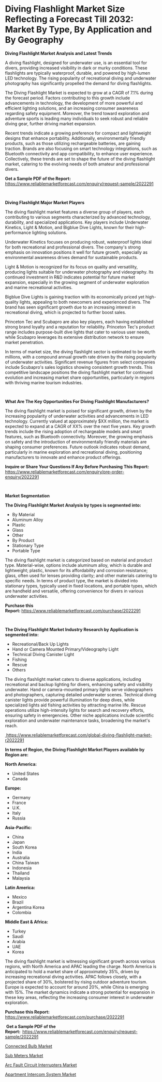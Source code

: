 <p><h1>Diving Flashlight Market Size Reflecting a Forecast Till 2032: Market By Type, By Application and By Geography</h1></p><p><strong>Diving Flashlight Market Analysis and Latest Trends</strong></p>
<p><p>A diving flashlight, designed for underwater use, is an essential tool for divers, providing increased visibility in dark or murky conditions. These flashlights are typically waterproof, durable, and powered by high-lumen LED technology. The rising popularity of recreational diving and underwater photography has significantly propelled the demand for diving flashlights.</p><p>The Diving Flashlight Market is expected to grow at a CAGR of 7.1% during the forecast period. Factors contributing to this growth include advancements in technology, the development of more powerful and efficient lighting solutions, and an increasing consumer awareness regarding safety equipment. Moreover, the trend toward exploration and adventure sports is leading many individuals to seek robust and reliable diving gear, further driving market expansion.</p><p>Recent trends indicate a growing preference for compact and lightweight designs that enhance portability. Additionally, environmentally friendly products, such as those utilizing rechargeable batteries, are gaining traction. Brands are also focusing on smart technology integrations, such as Bluetooth connectivity and app compatibility, to enhance user experience. Collectively, these trends are set to shape the future of the diving flashlight market, catering to the evolving needs of both amateur and professional divers.</p></p>
<p><strong>Get a Sample PDF of the Report:&nbsp;</strong> <a href="https://www.reliablemarketforecast.com/enquiry/request-sample/2022291?utm_campaign=1833&utm_medium=2&utm_source=Github&utm_content=ia&utm_term=11022025&utm_id=diving-flashlight">https://www.reliablemarketforecast.com/enquiry/request-sample/2022291</a></p>
<p>&nbsp;</p>
<p><strong>Diving Flashlight Major Market Players</strong></p>
<p><p>The diving flashlight market features a diverse group of players, each contributing to various segments characterized by advanced technology, durability, and specialized applications. Key players include Underwater Kinetics, Light & Motion, and Bigblue Dive Lights, known for their high-performance lighting solutions. </p><p>Underwater Kinetics focuses on producing robust, waterproof lights ideal for both recreational and professional divers. The company's strong emphasis on innovation positions it well for future growth, especially as environmental awareness drives demand for sustainable products.</p><p>Light & Motion is recognized for its focus on quality and versatility, producing lights suitable for underwater photography and videography. Its continued investment in R&D indicates potential for future market expansion, especially in the growing segment of underwater exploration and marine recreational activities.</p><p>Bigblue Dive Lights is gaining traction with its economically priced yet high-quality lights, appealing to both newcomers and experienced divers. The brand has seen significant growth due to an increasing interest in recreational diving, which is projected to further boost sales.</p><p>Princeton Tec and Scubapro are also key players, each having established strong brand loyalty and a reputation for reliability. Princeton Tec's product range includes purpose-built dive lights that cater to various user needs, while Scubapro leverages its extensive distribution network to ensure market penetration.</p><p>In terms of market size, the diving flashlight sector is estimated to be worth millions, with a compound annual growth rate driven by the rising popularity of underwater activities. Significant revenue figures from select companies include Scubapro's sales logistics showing consistent growth trends. This competitive landscape positions the diving flashlight market for continued evolution and increasing market share opportunities, particularly in regions with thriving marine tourism industries.</p></p>
<p>&nbsp;</p>
<p><strong>What Are The Key Opportunities For Diving Flashlight Manufacturers?</strong></p>
<p><p>The diving flashlight market is poised for significant growth, driven by the increasing popularity of underwater activities and advancements in LED technology. Currently valued at approximately $XX million, the market is expected to expand at a CAGR of XX% over the next five years. Key growth trends include the rising adoption of rechargeable models and smart features, such as Bluetooth connectivity. Moreover, the growing emphasis on safety and the introduction of environmentally friendly materials are shaping consumer preferences. Future outlook indicates robust demand, particularly in marine exploration and recreational diving, positioning manufacturers to innovate and enhance product offerings.</p></p>
<p><strong>Inquire or Share Your Questions If Any Before Purchasing This Report:</strong> <a href="https://www.reliablemarketforecast.com/enquiry/pre-order-enquiry/2022291?utm_campaign=1833&utm_medium=2&utm_source=Github&utm_content=ia&utm_term=11022025&utm_id=diving-flashlight">https://www.reliablemarketforecast.com/enquiry/pre-order-enquiry/2022291</a></p>
<p>&nbsp;</p>
<p><strong>Market Segmentation</strong></p>
<p><strong>The Diving Flashlight Market Analysis by types is segmented into:</strong></p>
<p><ul><li>By Material</li><li>Aluminum Alloy</li><li>Plastic</li><li>Glass</li><li>Other</li><li>By Product</li><li>Stationary Type</li><li>Portable Type</li></ul></p>
<p><p>The diving flashlight market is categorized based on material and product type. Material-wise, options include aluminum alloy, which is durable and lightweight; plastic, known for its affordability and corrosion resistance; glass, often used for lenses providing clarity; and other materials catering to specific needs. In terms of product type, the market is divided into stationary types, typically used in fixed locations, and portable types, which are handheld and versatile, offering convenience for divers in various underwater activities.</p></p>
<p><strong>Purchase this Report:&nbsp;</strong><a href="https://www.reliablemarketforecast.com/purchase/2022291?utm_campaign=1833&utm_medium=2&utm_source=Github&utm_content=ia&utm_term=11022025&utm_id=diving-flashlight">https://www.reliablemarketforecast.com/purchase/2022291</a></p>
<p>&nbsp;</p>
<p><strong>The Diving Flashlight Market Industry Research by Application is segmented into:</strong></p>
<p><ul><li>Recreational/Back Up Lights</li><li>Hand or Camera Mounted Primary/Videography Light</li><li>Technical Diving Canister Light</li><li>Fishing</li><li>Rescue</li><li>Others</li></ul></p>
<p><p>The diving flashlight market caters to diverse applications, including recreational and backup lighting for divers, enhancing safety and visibility underwater. Hand or camera-mounted primary lights serve videographers and photographers, capturing detailed underwater scenes. Technical diving canister lights provide powerful illumination for deep dives, while specialized lights aid fishing activities by attracting marine life. Rescue operations utilize high-intensity lights for search and recovery efforts, ensuring safety in emergencies. Other niche applications include scientific exploration and underwater maintenance tasks, broadening the market's reach.</p></p>
<p><a href="https://www.reliablemarketforecast.com/global-diving-flashlight-market-r2022291?utm_campaign=1833&utm_medium=2&utm_source=Github&utm_content=ia&utm_term=11022025&utm_id=diving-flashlight">&nbsp;https://www.reliablemarketforecast.com/global-diving-flashlight-market-r2022291</a></p>
<p><strong>In terms of Region, the Diving Flashlight Market Players available by Region are:</strong></p>
<p>
    <p> <strong> North America: </strong>
        <ul>
            <li>United States</li>
            <li>Canada</li>
        </ul>
        </p> 
    <p> <strong> Europe: </strong>
        <ul>
            <li>Germany</li>
            <li>France</li>
            <li>U.K.</li>
            <li>Italy</li>
            <li>Russia</li>
        </ul>
        </p> 
    <p> <strong> Asia-Pacific: </strong>
        <ul>
            <li>China</li>
            <li>Japan</li>
            <li>South Korea</li>
            <li>India</li>
            <li>Australia</li>
            <li>China Taiwan</li>
            <li>Indonesia</li>
            <li>Thailand</li>
            <li>Malaysia</li>
        </ul>
        </p> 
    <p> <strong> Latin America: </strong>
        <ul>
            <li>Mexico</li>
            <li>Brazil</li>
            <li>Argentina Korea</li>
            <li>Colombia</li>
        </ul>
        </p> 
    <p> <strong> Middle East & Africa: </strong>
        <ul>
            <li>Turkey</li>
            <li>Saudi</li>
            <li>Arabia</li>
            <li>UAE</li>
            <li>Korea</li>
        </ul>
    </p>
    </p>
<p><p>The diving flashlight market is witnessing significant growth across various regions, with North America and APAC leading the charge. North America is anticipated to hold a market share of approximately 35%, driven by increasing recreational diving activities. APAC follows closely, with a projected share of 30%, bolstered by rising outdoor adventure tourism. Europe is expected to account for around 20%, while China is emerging with 15%. The market dynamics indicate a strong potential for expansion in these key areas, reflecting the increasing consumer interest in underwater exploration.</p></p>
<p><strong>Purchase this Report: </strong><a href="https://www.reliablemarketforecast.com/purchase/2022291?utm_campaign=1833&utm_medium=2&utm_source=Github&utm_content=ia&utm_term=11022025&utm_id=diving-flashlight">https://www.reliablemarketforecast.com/purchase/2022291</a></p>
<p>&nbsp;<strong>Get a Sample PDF of the Report:&nbsp;&nbsp;</strong><a href="https://www.reliablemarketforecast.com/enquiry/request-sample/2022291?utm_campaign=1833&utm_medium=2&utm_source=Github&utm_content=ia&utm_term=11022025&utm_id=diving-flashlight">https://www.reliablemarketforecast.com/enquiry/request-sample/2022291</a></p>
<p><strong></strong></p>
<p><p><a href="https://github.com/boccalyver5k/Market-Research-Report-List-1/blob/main/connected-bulb-market.md?utm_campaign=1833&utm_medium=2&utm_source=Github&utm_content=ia&utm_term=11022025&utm_id=diving-flashlight">Connected Bulb Market</a></p><p><a href="https://github.com/marwarayerhp/Market-Research-Report-List-1/blob/main/sub-meters-market.md?utm_campaign=1833&utm_medium=2&utm_source=Github&utm_content=ia&utm_term=11022025&utm_id=diving-flashlight">Sub Meters Market</a></p><p><a href="https://github.com/hamremunazm4/Market-Research-Report-List-1/blob/main/arc-fault-circuit-interrupters-market.md?utm_campaign=1833&utm_medium=2&utm_source=Github&utm_content=ia&utm_term=11022025&utm_id=diving-flashlight">Arc Fault Circuit Interrupters Market</a></p><p><a href="https://github.com/oussefisijr/Market-Research-Report-List-1/blob/main/apartment-intercom-system-market.md?utm_campaign=1833&utm_medium=2&utm_source=Github&utm_content=ia&utm_term=11022025&utm_id=diving-flashlight">Apartment Intercom System Market</a></p></p>